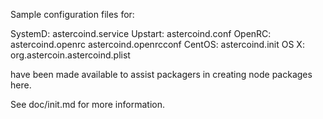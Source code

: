 Sample configuration files for:

SystemD: astercoind.service
Upstart: astercoind.conf
OpenRC:  astercoind.openrc
         astercoind.openrcconf
CentOS:  astercoind.init
OS X:    org.astercoin.astercoind.plist

have been made available to assist packagers in creating node packages here.

See doc/init.md for more information.

